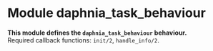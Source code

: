 

# Module daphnia_task_behaviour #

__This module defines the `daphnia_task_behaviour` behaviour.__<br /> Required callback functions: `init/2`, `handle_info/2`.

